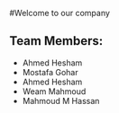 #Welcome to our company
## Team Members:
* Ahmed Hesham
* Mostafa Gohar
* Ahmed Hesham
* Weam Mahmoud
* Mahmoud M Hassan